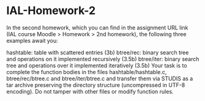 # IAL-Homework-2
In the second homework, which you can find in the assignment URL link (IAL course Moodle > Homework > 2nd homework), the following three examples await you:

hashtable: table with scattered entries (3b)
btree/rec: binary search tree and operations on it implemented recursively (3.5b)
btree/iter: binary search tree and operations over it implemented iteratively (3.5b)
Your task is to complete the function bodies in the files hashtable/hashtable.c, btree/rec/btree.c and btree/iter/btree.c and transfer them via STUDIS as a tar archive preserving the directory structure (uncompressed in UTF-8 encoding). Do not tamper with other files or modify function rules.
